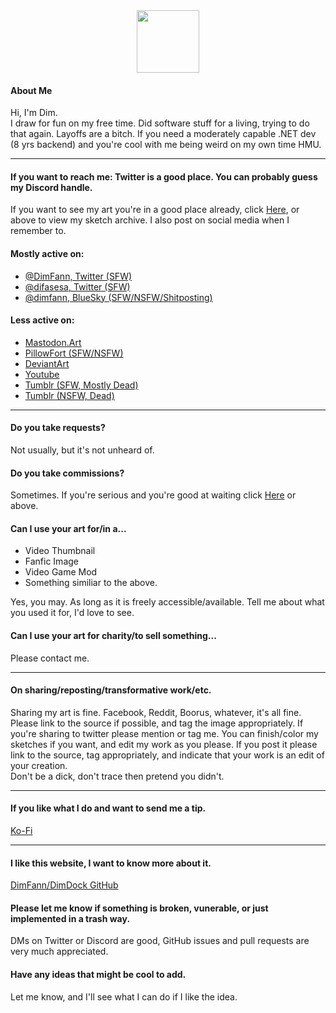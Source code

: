 ﻿<center>
<img src="/img/boi.jpg" style="align-self:center; width:100px;">
</center>

#### About Me
Hi, I'm Dim.
<br>
I draw for fun on my free time.
Did software stuff for a living, trying to do that again. Layoffs are a bitch. 
If you need a moderately capable .NET dev (8 yrs backend) and you're cool with me being weird on my own time HMU.

---
#### If you want to reach me: Twitter is a good place. You can probably guess my Discord handle.
If you want to see my art you're in a good place already, click [Here](https://dimdock.com/Sketch), or above to view my sketch archive.
I also post on social media when I remember to.

#### Mostly active on:
* [@DimFann, Twitter (SFW)](https://twitter.com/DimFann)
* [@difasesa, Twitter (SFW)](https://twitter.com/difasesa)
* [@dimfann, BlueSky (SFW/NSFW/Shitposting)](https://bsky.app/profile/dimfann.bsky.social)

#### Less active on:
* [Mastodon.Art](https://mastodon.art/@DimFann)
* [PillowFort (SFW/NSFW)](https://www.pillowfort.social/DimFann)
* [DeviantArt](https://www.deviantart.com/dimfann)
* [Youtube](https://www.youtube.com/channel/UC4tQrzgh_txB2SWzjuJ0OpQ)
* [Tumblr (SFW, Mostly Dead)](https://dimfann.tumblr.com/)
* [Tumblr (NSFW, Dead)](https://dimfann-secretsause.tumblr.com/)

---
#### Do you take requests?
Not usually, but it's not unheard of.

#### Do you take commissions?
Sometimes. If you're serious and you're good at waiting click [Here](https://dimdock.com/Commissions) or above.

#### Can I use your art for/in a...
* Video Thumbnail
* Fanfic Image
* Video Game Mod
* Something similiar to the above.

Yes, you may. As long as it is freely accessible/available. Tell me about what you used it for, I'd love to see.

#### Can I use your art for charity/to sell something...
Please contact me.

---
#### On sharing/reposting/transformative work/etc.
Sharing my art is fine. Facebook, Reddit, Boorus, whatever, it's all fine. 
Please link to the source if possible, and tag the image appropriately.
If you're sharing to twitter please mention or tag me.
You can finish/color my sketches if you want, and edit my work as you please. 
If you post it please link to the source, tag appropriately, and indicate that your work is an edit of your creation.
<br>
Don't be a dick, don't trace then pretend you didn't.

---
#### If you like what I do and want to send me a tip.
[Ko-Fi](https://ko-fi.com/dimfann)

---
#### I like this website, I want to know more about it.
[DimFann/DimDock GitHub](https://github.com/DimFann/DimDock)

#### Please let me know if something is broken, vunerable, or just implemented in a trash way.
DMs on Twitter or Discord are good, GitHub issues and pull requests are very much appreciated.

#### Have any ideas that might be cool to add.
Let me know, and I'll see what I can do if I like the idea.


